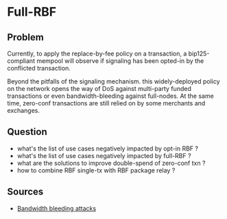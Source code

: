 # Full-RBF

## Problem

Currently, to apply the replace-by-fee policy on a transaction, a bip125-compliant mempool will
observe if signaling has been opted-in by the conflicted transaction.

Beyond the pitfalls of the signaling mechanism. this widely-deployed policy on the network opens 
the way of DoS against multi-party funded transactions or even bandwidth-bleeding against full-nodes.
At the same time, zero-conf transactions are still relied on by some merchants and exchanges.

## Question

* what's the list of use cases negatively impacted by opt-in RBF ?
* what's the list of use cases negatively impacted by full-RBF ?
* what are the solutions to improve double-spend of zero-conf txn ?
* how to combine RBF single-tx with RBF package relay ?

## Sources

* [Bandwidth bleeding attacks](https://github.com/bitcoin/bitcoin/pull/16698#issuecomment-571399346)
